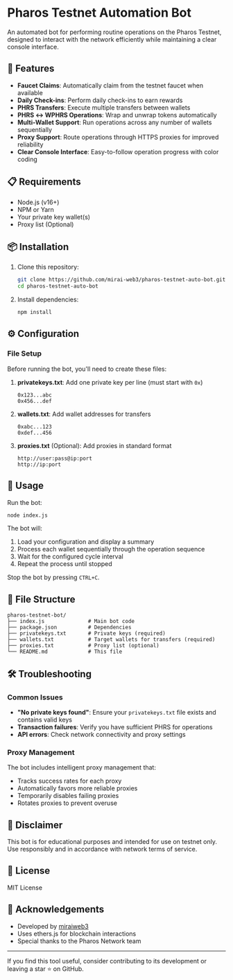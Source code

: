 # Pharos Testnet Automation Bot

An automated bot for performing routine operations on the Pharos Testnet, designed to interact with the network efficiently while maintaining a clear console interface.

## 🚀 Features

- **Faucet Claims**: Automatically claim from the testnet faucet when available
- **Daily Check-ins**: Perform daily check-ins to earn rewards
- **PHRS Transfers**: Execute multiple transfers between wallets
- **PHRS ↔ WPHRS Operations**: Wrap and unwrap tokens automatically
- **Multi-Wallet Support**: Run operations across any number of wallets sequentially
- **Proxy Support**: Route operations through HTTPS proxies for improved reliability
- **Clear Console Interface**: Easy-to-follow operation progress with color coding

## 📋 Requirements

- Node.js (v16+)
- NPM or Yarn
- Your private key wallet(s)
- Proxy list (Optional)

## 📦 Installation

1. Clone this repository:
   ```bash
   git clone https://github.com/mirai-web3/pharos-testnet-auto-bot.git
   cd pharos-testnet-auto-bot
   ```

2. Install dependencies:
   ```bash
   npm install
   ```

## ⚙️ Configuration

### File Setup

Before running the bot, you'll need to create these files:

1. **privatekeys.txt**: Add one private key per line (must start with `0x`)
   ```
   0x123...abc
   0x456...def
   ```

2. **wallets.txt**: Add wallet addresses for transfers
   ```
   0xabc...123
   0xdef...456
   ```

3. **proxies.txt** (Optional): Add proxies in standard format
   ```
   http://user:pass@ip:port
   http://ip:port
   ```

## 🔄 Usage

Run the bot:

```bash
node index.js
```

The bot will:
1. Load your configuration and display a summary
2. Process each wallet sequentially through the operation sequence
3. Wait for the configured cycle interval
4. Repeat the process until stopped

Stop the bot by pressing `CTRL+C`.

## 📂 File Structure

```
pharos-testnet-bot/
├── index.js              # Main bot code
├── package.json          # Dependencies
├── privatekeys.txt       # Private keys (required)
├── wallets.txt           # Target wallets for transfers (required)
├── proxies.txt           # Proxy list (optional)
└── README.md             # This file
```

## 🛠️ Troubleshooting

### Common Issues

- **"No private keys found"**: Ensure your `privatekeys.txt` file exists and contains valid keys
- **Transaction failures**: Verify you have sufficient PHRS for operations
- **API errors**: Check network connectivity and proxy settings

### Proxy Management

The bot includes intelligent proxy management that:
- Tracks success rates for each proxy
- Automatically favors more reliable proxies
- Temporarily disables failing proxies
- Rotates proxies to prevent overuse

## 📢 Disclaimer

This bot is for educational purposes and intended for use on testnet only. Use responsibly and in accordance with network terms of service.

## 📄 License

MIT License

## 🙏 Acknowledgements

- Developed by [miraiweb3](https://github.com/mirai-web3)
- Uses ethers.js for blockchain interactions
- Special thanks to the Pharos Network team

---

If you find this tool useful, consider contributing to its development or leaving a star ⭐ on GitHub.
